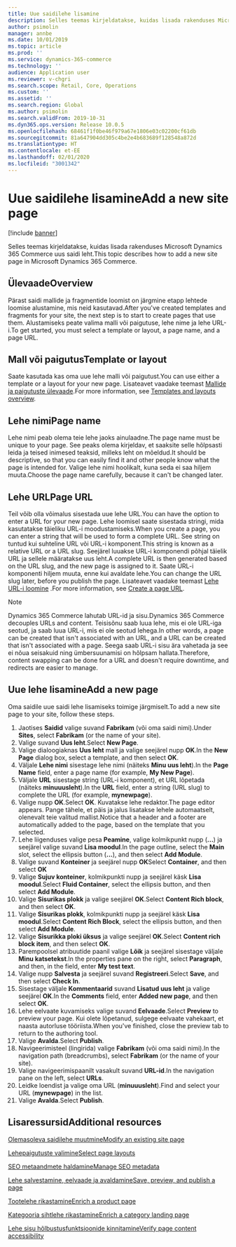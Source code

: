 ```yaml
---
title: Uue saidilehe lisamine
description: Selles teemas kirjeldatakse, kuidas lisada rakenduses Microsoft Dynamics 365 Commerce uus saidi leht.
author: psimolin
manager: annbe
ms.date: 10/01/2019
ms.topic: article
ms.prod: ''
ms.service: dynamics-365-commerce
ms.technology: ''
audience: Application user
ms.reviewer: v-chgri
ms.search.scope: Retail, Core, Operations
ms.custom: ''
ms.assetid: ''
ms.search.region: Global
ms.author: psimolin
ms.search.validFrom: 2019-10-31
ms.dyn365.ops.version: Release 10.0.5
ms.openlocfilehash: 68461f1f0be46f979a67e1806e03c02200cf61db
ms.sourcegitcommit: 81a647904dd305c4be2e4b683689f128548a872d
ms.translationtype: HT
ms.contentlocale: et-EE
ms.lasthandoff: 02/01/2020
ms.locfileid: "3001342"
---
```

# <a name="add-a-new-site-page"></a><span data-ttu-id="a6c19-103">Uue saidilehe lisamine</span><span class="sxs-lookup"><span data-stu-id="a6c19-103">Add a new site page</span></span>


[!include [banner](includes/banner.md)]

<span data-ttu-id="a6c19-104">Selles teemas kirjeldatakse, kuidas lisada rakenduses Microsoft Dynamics 365 Commerce uus saidi leht.</span><span class="sxs-lookup"><span data-stu-id="a6c19-104">This topic describes how to add a new site page in Microsoft Dynamics 365 Commerce.</span></span>

## <a name="overview"></a><span data-ttu-id="a6c19-105">Ülevaade</span><span class="sxs-lookup"><span data-stu-id="a6c19-105">Overview</span></span>

<span data-ttu-id="a6c19-106">Pärast saidi mallide ja fragmentide loomist on järgmine etapp lehtede loomise alustamine, mis neid kasutavad.</span><span class="sxs-lookup"><span data-stu-id="a6c19-106">After you've created templates and fragments for your site, the next step is to start to create pages that use them.</span></span> <span data-ttu-id="a6c19-107">Alustamiseks peate valima malli või paigutuse, lehe nime ja lehe URL-i.</span><span class="sxs-lookup"><span data-stu-id="a6c19-107">To get started, you must select a template or layout, a page name, and a page URL.</span></span>

## <a name="template-or-layout"></a><span data-ttu-id="a6c19-108">Mall või paigutus</span><span class="sxs-lookup"><span data-stu-id="a6c19-108">Template or layout</span></span>

<span data-ttu-id="a6c19-109">Saate kasutada kas oma uue lehe malli või paigutust.</span><span class="sxs-lookup"><span data-stu-id="a6c19-109">You can use either a template or a layout for your new page.</span></span> <span data-ttu-id="a6c19-110">Lisateavet vaadake teemast [Mallide ja paigutuste ülevaade](templates-layouts-overview.md).</span><span class="sxs-lookup"><span data-stu-id="a6c19-110">For more information, see [Templates and layouts overview](templates-layouts-overview.md).</span></span>

## <a name="page-name"></a><span data-ttu-id="a6c19-111">Lehe nimi</span><span class="sxs-lookup"><span data-stu-id="a6c19-111">Page name</span></span>

<span data-ttu-id="a6c19-112">Lehe nimi peab olema teie lehe jaoks ainulaadne.</span><span class="sxs-lookup"><span data-stu-id="a6c19-112">The page name must be unique to your page.</span></span> <span data-ttu-id="a6c19-113">See peaks olema kirjeldav, et saaksite selle hõlpsasti leida ja teised inimesed teaksid, milleks leht on mõeldud.</span><span class="sxs-lookup"><span data-stu-id="a6c19-113">It should be descriptive, so that you can easily find it and other people know what the page is intended for.</span></span> <span data-ttu-id="a6c19-114">Valige lehe nimi hoolikalt, kuna seda ei saa hiljem muuta.</span><span class="sxs-lookup"><span data-stu-id="a6c19-114">Choose the page name carefully, because it can't be changed later.</span></span>

## <a name="page-url"></a><span data-ttu-id="a6c19-115">Lehe URL</span><span class="sxs-lookup"><span data-stu-id="a6c19-115">Page URL</span></span>

<span data-ttu-id="a6c19-116">Teil võib olla võimalus sisestada uue lehe URL.</span><span class="sxs-lookup"><span data-stu-id="a6c19-116">You can have the option to enter a URL for your new page.</span></span> <span data-ttu-id="a6c19-117">Lehe loomisel saate sisestada stringi, mida kasutatakse täieliku URL-i moodustamiseks.</span><span class="sxs-lookup"><span data-stu-id="a6c19-117">When you create a page, you can enter a string that will be used to form a complete URL.</span></span> <span data-ttu-id="a6c19-118">See string on tuntud kui suhteline URL või URL-i komponent.</span><span class="sxs-lookup"><span data-stu-id="a6c19-118">This string is known as a relative URL or a URL slug.</span></span> <span data-ttu-id="a6c19-119">Seejärel luuakse URL-i komponendi põhjal täielik URL ja sellele määratakse uus leht.</span><span class="sxs-lookup"><span data-stu-id="a6c19-119">A complete URL is then generated based on the URL slug, and the new page is assigned to it.</span></span> <span data-ttu-id="a6c19-120">Saate URL-i komponenti hiljem muuta, enne kui avaldate lehe.</span><span class="sxs-lookup"><span data-stu-id="a6c19-120">You can change the URL slug later, before you publish the page.</span></span> <span data-ttu-id="a6c19-121">Lisateavet vaadake teemast [Lehe URL-i loomine](create-page-URL.md) .</span><span class="sxs-lookup"><span data-stu-id="a6c19-121">For more information, see [Create a page URL](create-page-URL.md).</span></span>

> [!NOTE]
> <span data-ttu-id="a6c19-122">Dynamics 365 Commerce lahutab URL-id ja sisu.</span><span class="sxs-lookup"><span data-stu-id="a6c19-122">Dynamics 365 Commerce decouples URLs and content.</span></span> <span data-ttu-id="a6c19-123">Teisisõnu saab luua lehe, mis ei ole URL-iga seotud, ja saab luua URL-i, mis ei ole seotud lehega.</span><span class="sxs-lookup"><span data-stu-id="a6c19-123">In other words, a page can be created that isn't associated with an URL, and a URL can be created that isn't associated with a page.</span></span> <span data-ttu-id="a6c19-124">Seega saab URL-i sisu ära vahetada ja see ei nõua seisakuid ning ümbersuunamisi on hõlpsam hallata.</span><span class="sxs-lookup"><span data-stu-id="a6c19-124">Therefore, content swapping can be done for a URL and doesn't require downtime, and redirects are easier to manage.</span></span>

## <a name="add-a-new-page"></a><span data-ttu-id="a6c19-125">Uue lehe lisamine</span><span class="sxs-lookup"><span data-stu-id="a6c19-125">Add a new page</span></span>

<span data-ttu-id="a6c19-126">Oma saidile uue saidi lehe lisamiseks toimige järgmiselt.</span><span class="sxs-lookup"><span data-stu-id="a6c19-126">To add a new site page to your site, follow these steps.</span></span>

1. <span data-ttu-id="a6c19-127">Jaotises **Saidid** valige suvand **Fabrikam** (või oma saidi nimi).</span><span class="sxs-lookup"><span data-stu-id="a6c19-127">Under **Sites**, select **Fabrikam** (or the name of your site).</span></span>
1. <span data-ttu-id="a6c19-128">Valige suvand **Uus leht**.</span><span class="sxs-lookup"><span data-stu-id="a6c19-128">Select **New Page**.</span></span>
1. <span data-ttu-id="a6c19-129">Valige dialoogiaknas **Uus leht** mall ja valige seejärel nupp **OK**.</span><span class="sxs-lookup"><span data-stu-id="a6c19-129">In the **New Page** dialog box, select a template, and then select **OK**.</span></span>
1. <span data-ttu-id="a6c19-130">Väljale **Lehe nimi** sisestage lehe nimi (näiteks **Minu uus leht**).</span><span class="sxs-lookup"><span data-stu-id="a6c19-130">In the **Page Name** field, enter a page name (for example, **My New Page**).</span></span>
1. <span data-ttu-id="a6c19-131">Väljale **URL** sisestage string (URL-i komponent), et URL lõpetada (näiteks **minuuusleht**).</span><span class="sxs-lookup"><span data-stu-id="a6c19-131">In the **URL** field, enter a string (URL slug) to complete the URL (for example, **mynewpage**).</span></span>
1. <span data-ttu-id="a6c19-132">Valige nupp **OK**.</span><span class="sxs-lookup"><span data-stu-id="a6c19-132">Select **OK**.</span></span> <span data-ttu-id="a6c19-133">Kuvatakse lehe redaktor.</span><span class="sxs-lookup"><span data-stu-id="a6c19-133">The page editor appears.</span></span> <span data-ttu-id="a6c19-134">Pange tähele, et päis ja jalus lisatakse lehele automaatselt, olenevalt teie valitud mallist.</span><span class="sxs-lookup"><span data-stu-id="a6c19-134">Notice that a header and a footer are automatically added to the page, based on the template that you selected.</span></span>
1. <span data-ttu-id="a6c19-135">Lehe liigenduses valige pesa **Peamine**, valige kolmikpunkt nupp (**...**) ja seejärel valige suvand **Lisa moodul**.</span><span class="sxs-lookup"><span data-stu-id="a6c19-135">In the page outline, select the **Main** slot, select the ellipsis button (**...**), and then select **Add Module**.</span></span>
1. <span data-ttu-id="a6c19-136">Valige suvand **Konteiner** ja seejärel nupp **OK**</span><span class="sxs-lookup"><span data-stu-id="a6c19-136">Select **Container**, and then select **OK**</span></span>
1. <span data-ttu-id="a6c19-137">Valige **Sujuv konteiner**, kolmikpunkti nupp ja seejärel käsk **Lisa moodul**.</span><span class="sxs-lookup"><span data-stu-id="a6c19-137">Select **Fluid Container**, select the ellipsis button, and then select **Add Module**.</span></span>
1. <span data-ttu-id="a6c19-138">Valige **Sisurikas plokk** ja valige seejärel **OK**.</span><span class="sxs-lookup"><span data-stu-id="a6c19-138">Select **Content Rich block**, and then select **OK**.</span></span>
1. <span data-ttu-id="a6c19-139">Valige **Sisurikas plokk**, kolmikpunkti nupp ja seejärel käsk **Lisa moodul**.</span><span class="sxs-lookup"><span data-stu-id="a6c19-139">Select **Content Rich Block**, select the ellipsis button, and then select **Add Module**.</span></span>
1. <span data-ttu-id="a6c19-140">Valige **Sisurikka ploki üksus** ja valige seejärel **OK**.</span><span class="sxs-lookup"><span data-stu-id="a6c19-140">Select **Content rich block item**, and then select **OK**.</span></span>
1. <span data-ttu-id="a6c19-141">Parempoolsel atribuutide paanil valige **Lõik** ja seejärel sisestage väljale **Minu katsetekst**.</span><span class="sxs-lookup"><span data-stu-id="a6c19-141">In the properties pane on the right, select **Paragraph**, and then, in the field, enter **My test text**.</span></span>
1. <span data-ttu-id="a6c19-142">Valige nupp **Salvesta** ja seejärel suvand **Registreeri**.</span><span class="sxs-lookup"><span data-stu-id="a6c19-142">Select **Save**, and then select **Check In**.</span></span>
1. <span data-ttu-id="a6c19-143">Sisestage väljale **Kommentaarid** suvand **Lisatud uus leht** ja valige seejärel **OK**.</span><span class="sxs-lookup"><span data-stu-id="a6c19-143">In the **Comments** field, enter **Added new page**, and then select **OK**.</span></span>
1. <span data-ttu-id="a6c19-144">Lehe eelvaate kuvamiseks valige suvand **Eelvaade**.</span><span class="sxs-lookup"><span data-stu-id="a6c19-144">Select **Preview** to preview your page.</span></span> <span data-ttu-id="a6c19-145">Kui olete lõpetanud, sulgege eelvaate vahekaart, et naasta autorluse tööriista.</span><span class="sxs-lookup"><span data-stu-id="a6c19-145">When you've finished, close the preview tab to return to the authoring tool.</span></span>
1. <span data-ttu-id="a6c19-146">Valige **Avalda**.</span><span class="sxs-lookup"><span data-stu-id="a6c19-146">Select **Publish**.</span></span>
1. <span data-ttu-id="a6c19-147">Navigeerimisteel (lingirida) valige **Fabrikam** (või oma saidi nimi).</span><span class="sxs-lookup"><span data-stu-id="a6c19-147">In the navigation path (breadcrumbs), select **Fabrikam** (or the name of your site).</span></span>
1. <span data-ttu-id="a6c19-148">Valige navigeerimispaanilt vasakult suvand **URL-id**.</span><span class="sxs-lookup"><span data-stu-id="a6c19-148">In the navigation pane on the left, select **URLs**.</span></span>
1. <span data-ttu-id="a6c19-149">Leidke loendist ja valige oma URL (**minuuusleht**).</span><span class="sxs-lookup"><span data-stu-id="a6c19-149">Find and select your URL (**mynewpage**) in the list.</span></span>
1. <span data-ttu-id="a6c19-150">Valige **Avalda**.</span><span class="sxs-lookup"><span data-stu-id="a6c19-150">Select **Publish**.</span></span>

## <a name="additional-resources"></a><span data-ttu-id="a6c19-151">Lisaressursid</span><span class="sxs-lookup"><span data-stu-id="a6c19-151">Additional resources</span></span>

[<span data-ttu-id="a6c19-152">Olemasoleva saidilehe muutmine</span><span class="sxs-lookup"><span data-stu-id="a6c19-152">Modify an existing site page</span></span>](modify-existing-page.md)

[<span data-ttu-id="a6c19-153">Lehepaigutuste valimine</span><span class="sxs-lookup"><span data-stu-id="a6c19-153">Select page layouts</span></span>](select-page-layouts.md)

[<span data-ttu-id="a6c19-154">SEO metaandmete haldamine</span><span class="sxs-lookup"><span data-stu-id="a6c19-154">Manage SEO metadata</span></span>](manage-seo-metadata.md)

[<span data-ttu-id="a6c19-155">Lehe salvestamine, eelvaade ja avaldamine</span><span class="sxs-lookup"><span data-stu-id="a6c19-155">Save, preview, and publish a page</span></span>](save-preview-publish-page.md)

[<span data-ttu-id="a6c19-156">Tootelehe rikastamine</span><span class="sxs-lookup"><span data-stu-id="a6c19-156">Enrich a product page</span></span>](enrich-product-page.md)

[<span data-ttu-id="a6c19-157">Kategooria sihtlehe rikastamine</span><span class="sxs-lookup"><span data-stu-id="a6c19-157">Enrich a category landing page</span></span>](enrich-category-page.md)

[<span data-ttu-id="a6c19-158">Lehe sisu hõlbustusfunktsioonide kinnitamine</span><span class="sxs-lookup"><span data-stu-id="a6c19-158">Verify page content accessibility</span></span>](verify-accessibility.md)

